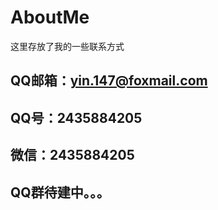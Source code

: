 # AboutMe
这里存放了我的一些联系方式
## QQ邮箱：yin.147@foxmail.com
## QQ号：2435884205
## 微信：2435884205
## QQ群待建中。。。
